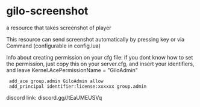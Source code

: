 # gilo-screenshot
a resource that takes screenshot of player


This resource can send screenshot automatically by pressing key or via Command (configurable in config.lua)

Info about creating permission on your cfg file:
if you dont know how to set the permission, just copy this on your server.cfg, and insert your identifiers, and leave Kernel.AcePermissionName = "GiloAdmin" 

     add_ace group.admin GiloAdmin allow
     add_principal identifier:license:xxxxxx group.admin


discord link: discord.gg//tEaUMEUSVq
